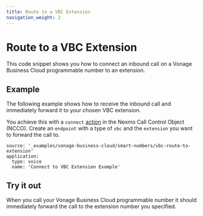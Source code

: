 ```yaml
---
title: Route to a VBC Extension
navigation_weight: 2
---
```


# Route to a VBC Extension

This code snippet shows you how to connect an inbound call on a Vonage Business Cloud programmable number to an extension.

## Example

The following example shows how to receive the inbound call and immediately forward it to your chosen VBC extension.

You achieve this with a `connect` [action](/voice/voice-api/ncco-reference#connect) in the Nexmo Call Control Object (NCCO). Create an `endpoint` with a type of `vbc` and the `extension` you want to forward the call to.

```code_snippets
source: '_examples/vonage-business-cloud/smart-numbers/vbc-route-to-extension'
application:
  type: voice
  name: 'Connect to VBC Extension Example'
```

## Try it out

When you call your Vonage Business Cloud programmable number it should immediately forward the call to the extension number you specified.
